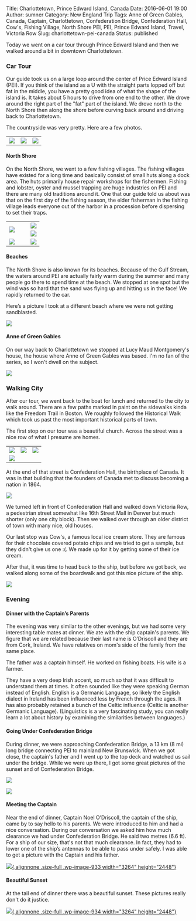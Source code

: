 Title: Charlottetown, Prince Edward Island, Canada
Date: 2016-06-01 19:00
Author: sumner
Category: New England Trip
Tags: Anne of Green Gables, Canada, Captain, Charlottetown, Confederation Bridge, Confederation Hall, Cow's, Fishing Village, North Shore PEI, PEI, Prince Edward Island, Travel, Victoria Row
Slug: charlottetown-pei-canada
Status: published

Today we went on a car tour through Prince Edward Island and then we walked
around a bit in downtown Charlottetown.

### Car Tour

Our guide took us on a large loop around the center of Price Edward Island
(PEI). If you think of the island as a U with the straight parts lopped off but
fat in the middle, you have a pretty good idea of what the shape of the island
is. It takes about 5 hours to drive from one end to the other. We drove around
the right part of the "fat" part of the island. We drove north to the North
Shore then along the shore before curving back around and driving back to
Charlottetown.

The countryside was very pretty. Here are a few photos.

<table class="gallery">
  <tr>
    <td>
      <a href="{filename}/images/new-england-trip/pei1.jpg" target="_blank">
        <img src="{filename}/images/new-england-trip/pei1.jpg" />
      </a>
    </td>
    <td>
      <a href="{filename}/images/new-england-trip/pei2.jpg" target="_blank">
        <img src="{filename}/images/new-england-trip/pei2.jpg" />
      </a>
    </td>
    <td>
      <a href="{filename}/images/new-england-trip/pei3.jpg" target="_blank">
        <img src="{filename}/images/new-england-trip/pei3.jpg" />
      </a>
    </td>
  </tr>
</table>

#### North Shore

On the North Shore, we went to a few fishing villages. The fishing villages have
existed for a long time and basically consist of small huts along a dock area.
The huts primarily house repair workshops for the fishermen. Fishing and
lobster, oyster and mussel trapping are huge industries on PEI and there are
many old traditions around it. One that our guide told us about was that on the
first day of the fishing season, the elder fisherman in the fishing village
leads everyone out of the harbor in a procession before dispersing to set their
traps.

<table class="gallery">
  <tr>
    <td colspan="4" rowspan="2" width="65%">
      <a href="{filename}/images/new-england-trip/pei4.jpg" target="_blank">
        <img src="{filename}/images/new-england-trip/pei4.jpg" />
      </a>
    </td>
    <td colspan="2">
      <a href="{filename}/images/new-england-trip/pei5.jpg" target="_blank">
        <img src="{filename}/images/new-england-trip/pei5.jpg" />
      </a>
    </td>
  </tr>
  <tr>
    <td colspan="2">
      <a href="{filename}/images/new-england-trip/pei6.jpg" target="_blank">
        <img src="{filename}/images/new-england-trip/pei6.jpg" />
      </a>
    </td>
  </tr>
  <tr>
    <td colspan="3">
      <a href="{filename}/images/new-england-trip/pei8.jpg" target="_blank">
        <img src="{filename}/images/new-england-trip/pei8.jpg" />
      </a>
    </td>
    <td colspan="3">
      <a href="{filename}/images/new-england-trip/pei7.jpg" target="_blank">
        <img src="{filename}/images/new-england-trip/pei7.jpg" />
      </a>
    </td>
  </tr>
</table>

#### Beaches

The North Shore is also known for its beaches. Because of the Gulf Stream, the
waters around PEI are actually fairly warm during the summer and many people go
there to spend time at the beach. We stopped at one spot but the wind was so
hard that the sand was flying up and hitting us in the face! We rapidly returned
to the car.

Here’s a picture I took at a different beach where we were not getting
sandblasted.

[![]({filename}/images/new-england-trip/pei9.jpg)]({filename}/images/new-england-trip/pei9.jpg)

#### Anne of Green Gables

On our way back to Charlottetown we stopped at Lucy Maud Montgomery's house, the
house where Anne of Green Gables was based. I'm no fan of the series, so I won't
dwell on the subject.

[![]({filename}/images/new-england-trip/pei10.jpg)]({filename}/images/new-england-trip/pei10.jpg)

### Walking City

After our tour, we went back to the boat for lunch and returned to the city to
walk around. There are a few paths marked in paint on the sidewalks kinda like
the Freedom Trail in Boston. We roughly followed the Historical Walk which took
us past the most important historical parts of town.

The first stop on our tour was a beautiful church. Across the street was a nice
row of what I presume are homes.

<table class="gallery">
  <tr>
    <td>
      <a href="{filename}/images/new-england-trip/pei11.jpg" target="_blank">
        <img src="{filename}/images/new-england-trip/pei11.jpg" />
      </a>
    </td>
    <td>
      <a href="{filename}/images/new-england-trip/pei12.jpg" target="_blank">
        <img src="{filename}/images/new-england-trip/pei12.jpg" />
      </a>
    </td>
    <td>
      <a href="{filename}/images/new-england-trip/pei13.jpg" target="_blank">
        <img src="{filename}/images/new-england-trip/pei13.jpg" />
      </a>
    </td>
  </tr>
  <tr>
    <td colspan="3">
      <a href="{filename}/images/new-england-trip/pei14.jpg" target="_blank">
        <img src="{filename}/images/new-england-trip/pei14.jpg" />
      </a>
    </td>
  </tr>
</table>

At the end of that street is Confederation Hall, the birthplace of Canada. It
was in that building that the founders of Canada met to discuss becoming a
nation in 1864.

[![]({filename}/images/new-england-trip/pei15.jpg)]({filename}/images/new-england-trip/pei15.jpg)

We turned left in front of Confederation Hall and walked down Victoria Row, a
pedestrian street somewhat like 16th Street Mall in Denver but much shorter
(only one city block). Then we walked over through an older district of town
with many nice, old houses.

Our last stop was Cow's, a famous local ice cream store. They are famous for
their chocolate covered potato chips and we tried to get a sample, but they
didn't give us one :(. We made up for it by getting some of their ice cream.

After that, it was time to head back to the ship, but before we got back, we
walked along some of the boardwalk and got this nice picture of the ship.

[![]({filename}/images/new-england-trip/pei16.jpg)]({filename}/images/new-england-trip/pei16.jpg)

### Evening

#### Dinner with the Captain’s Parents

The evening was very similar to the other evenings, but we had some very
interesting table mates at dinner. We ate with the ship captain's parents. We
figure that we are related because their last name is O’Driscoll and they are
from Cork, Ireland. We have relatives on mom's side of the family from the same
place.

The father was a captain himself. He worked on fishing boats. His wife is a
farmer.

They have a very deep Irish accent, so much so that it was difficult to
understand them at times. It often sounded like they were speaking German
instead of English. English is a Germanic Language, so likely the English
dialect in Ireland has been influenced less by French through the ages. It has
also probably retained a bunch of the Celtic influence (Celtic is another
Germanic Language). (Linguistics is a very fascinating study, you can really
learn a lot about history by examining the similarities between languages.)

#### Going Under Confederation Bridge

During dinner, we were approaching Confederation Bridge, a 13 km (8 mi) long
bridge connecting PEI to mainland New Brunswick. When we got close, the
captain's father and I went up to the top deck and watched us sail under the
bridge. While we were up there, I got some great pictures of the sunset and of
Confederation Bridge.

[![]({filename}/images/new-england-trip/bridge.gif)]({filename}/images/new-england-trip/bridge.gif)

[![]({filename}/images/new-england-trip/pei17.jpg)]({filename}/images/new-england-trip/pei17.jpg)

#### Meeting the Captain

Near the end of dinner, Captain Noel O’Driscoll, the captain of the ship, came
by to say hello to his parents. We were introduced to him and had a nice
conversation. During our conversation we asked him how much clearance we had
under Confederation Bridge. He said two metres (6.6 ft). For a ship of our size,
that's not that much clearance. In fact, they had to lower one of the ship’s
antennas to be able to pass under safely. I was able to get a picture with the
Captain and his father.

[![](http://www.the-evans.family/sumner/blog/wp-content/uploads/2016/06/img_2945-1.jpg){.alignnone
.size-full .wp-image-933 width="3264"
height="2448"}](http://www.the-evans.family/sumner/blog/wp-content/uploads/2016/06/img_2945-1.jpg)

#### Beautiful Sunset

At the tail end of dinner there was a beautiful sunset. These pictures really
don't do it justice.

[![](http://www.the-evans.family/sumner/blog/wp-content/uploads/2016/06/img_2924-1.jpg){.alignnone
.size-full .wp-image-934 width="3264"
height="2448"}](http://www.the-evans.family/sumner/blog/wp-content/uploads/2016/06/img_2924-1.jpg)
